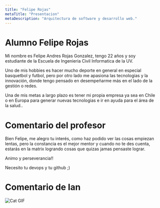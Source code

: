 ```yaml
---
title: "Felipe Rojas"
metaTitle: "Presentacion"
metaDescription: "Arquitectura de software y desarrollo web."
---
```


# Alumno Felipe Rojas

Mi nombre es Felipe Andres Rojas Gonzalez, tengo 22 años y soy estudiante de la Escuela de Ingenieria Civil Informatica de la UV.

Uno de mis hobbies es hacer mucho deporte en general en especial basquetbol y futbol, pero por otro lado me apasiona las tecnologias y la innovación, donde tengo pensado en desempeñarme más en el lado de la gestión o redes.

Una de mis metas a largo plazo es tener mi propia empresa ya sea en Chile o en Europa para generar nuevas tecnologias e ir en ayuda para el área de la salud..

# Comentario del profesor
Bien Felipe, me alegro tu interés, como haz podido ver las cosas empiezan lentas, pero la constancia es el mejor mentor y cuando no te des cuenta, estarás en la matrix logrando cosas que quizas jamas pensaste lograr.

Animo y perseverancia!!

Necesito tu devops y tu github ;)

# Comentario de Ian

![Cat GIF](https://media1.tenor.com/images/74c41c98783554836885431c5f3e2826/tenor.gif?itemid=7396707 "Mi reacción")


